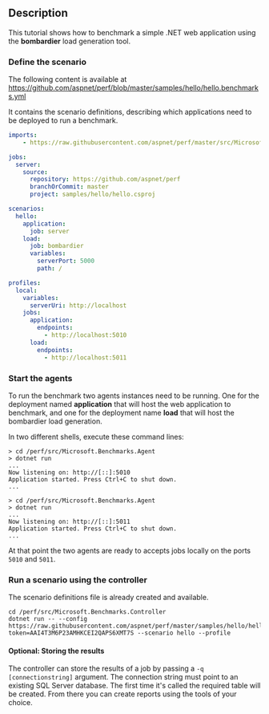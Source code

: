 ## Description

This tutorial shows how to benchmark a simple .NET web application using the __bombardier__ load generation tool.

### Define the scenario

The following content is available at https://github.com/aspnet/perf/blob/master/samples/hello/hello.benchmarks.yml

It contains the scenario definitions, describing which applications need to be deployed to run a benchmark.

```yml
imports:
    - https://raw.githubusercontent.com/aspnet/perf/master/src/Microsoft.Benchmarks.Jobs.Bombardier/bombardier.yml?token=AAI4T3PMOX4HXFZA3HQXTBK6XMTLO

jobs:
  server:
    source:
      repository: https://github.com/aspnet/perf
      branchOrCommit: master
      project: samples/hello/hello.csproj

scenarios:
  hello:
    application:
      job: server
    load:
      job: bombardier
      variables:
        serverPort: 5000
        path: /

profiles:
  local:
    variables:
      serverUri: http://localhost
    jobs: 
      application:
        endpoints: 
          - http://localhost:5010
      load:
        endpoints: 
          - http://localhost:5011
```

### Start the agents

To run the benchmark two agents instances need to be running. One for the deployment named  __application__ that will host the web application to benchmark, and one for the deployment name __load__ that will host the bombardier load generation. 

In two different shells, execute these command lines:

```
> cd /perf/src/Microsoft.Benchmarks.Agent
> dotnet run
...
Now listening on: http://[::]:5010
Application started. Press Ctrl+C to shut down.
...
```

```
> cd /perf/src/Microsoft.Benchmarks.Agent
> dotnet run
...
Now listening on: http://[::]:5011
Application started. Press Ctrl+C to shut down.
...
```

At that point the two agents are ready to accepts jobs locally on the ports `5010` and `5011`.

### Run a scenario using the controller

The scenario definitions file is already created and available.

```
cd /perf/src/Microsoft.Benchmarks.Controller
dotnet run -- --config https://raw.githubusercontent.com/aspnet/perf/master/samples/hello/hello.benchmarks.yml?token=AAI4T3M6P23AMHKCEI2QAPS6XMT7S --scenario hello --profile
```

#### Optional: Storing the results

The controller can store the results of a job by passing a `-q [connectionstring]` argument. The connection
string must point to an existing SQL Server database. The first time it's called the required table will be created.
From there you can create reports using the tools of your choice.
